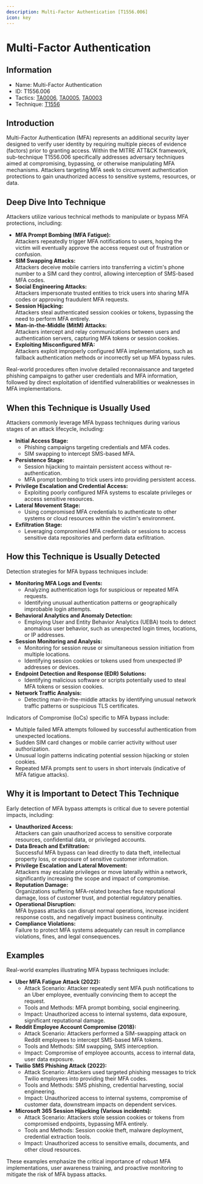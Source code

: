 ```yaml
---
description: Multi-Factor Authentication [T1556.006]
icon: key
---
```


# Multi-Factor Authentication

## Information

* Name: Multi-Factor Authentication
* ID: T1556.006
* Tactics: [TA0006](../../ta0006/), [TA0005](../../ta0005/), [TA0003](../)
* Technique: [T1556](./)

## Introduction

Multi-Factor Authentication (MFA) represents an additional security layer designed to verify user identity by requiring multiple pieces of evidence (factors) prior to granting access. Within the MITRE ATT\&CK framework, sub-technique T1556.006 specifically addresses adversary techniques aimed at compromising, bypassing, or otherwise manipulating MFA mechanisms. Attackers targeting MFA seek to circumvent authentication protections to gain unauthorized access to sensitive systems, resources, or data.

## Deep Dive Into Technique

Attackers utilize various technical methods to manipulate or bypass MFA protections, including:

* **MFA Prompt Bombing (MFA Fatigue):**\
  Attackers repeatedly trigger MFA notifications to users, hoping the victim will eventually approve the access request out of frustration or confusion.
* **SIM Swapping Attacks:**\
  Attackers deceive mobile carriers into transferring a victim's phone number to a SIM card they control, allowing interception of SMS-based MFA codes.
* **Social Engineering Attacks:**\
  Attackers impersonate trusted entities to trick users into sharing MFA codes or approving fraudulent MFA requests.
* **Session Hijacking:**\
  Attackers steal authenticated session cookies or tokens, bypassing the need to perform MFA entirely.
* **Man-in-the-Middle (MitM) Attacks:**\
  Attackers intercept and relay communications between users and authentication servers, capturing MFA tokens or session cookies.
* **Exploiting Misconfigured MFA:**\
  Attackers exploit improperly configured MFA implementations, such as fallback authentication methods or incorrectly set up MFA bypass rules.

Real-world procedures often involve detailed reconnaissance and targeted phishing campaigns to gather user credentials and MFA information, followed by direct exploitation of identified vulnerabilities or weaknesses in MFA implementations.

## When this Technique is Usually Used

Attackers commonly leverage MFA bypass techniques during various stages of an attack lifecycle, including:

* **Initial Access Stage:**
  * Phishing campaigns targeting credentials and MFA codes.
  * SIM swapping to intercept SMS-based MFA.
* **Persistence Stage:**
  * Session hijacking to maintain persistent access without re-authentication.
  * MFA prompt bombing to trick users into providing persistent access.
* **Privilege Escalation and Credential Access:**
  * Exploiting poorly configured MFA systems to escalate privileges or access sensitive resources.
* **Lateral Movement Stage:**
  * Using compromised MFA credentials to authenticate to other systems or cloud resources within the victim's environment.
* **Exfiltration Stage:**
  * Leveraging compromised MFA credentials or sessions to access sensitive data repositories and perform data exfiltration.

## How this Technique is Usually Detected

Detection strategies for MFA bypass techniques include:

* **Monitoring MFA Logs and Events:**
  * Analyzing authentication logs for suspicious or repeated MFA requests.
  * Identifying unusual authentication patterns or geographically improbable login attempts.
* **Behavioral Analytics and Anomaly Detection:**
  * Employing User and Entity Behavior Analytics (UEBA) tools to detect anomalous user behavior, such as unexpected login times, locations, or IP addresses.
* **Session Monitoring and Analysis:**
  * Monitoring for session reuse or simultaneous session initiation from multiple locations.
  * Identifying session cookies or tokens used from unexpected IP addresses or devices.
* **Endpoint Detection and Response (EDR) Solutions:**
  * Identifying malicious software or scripts potentially used to steal MFA tokens or session cookies.
* **Network Traffic Analysis:**
  * Detecting man-in-the-middle attacks by identifying unusual network traffic patterns or suspicious TLS certificates.

Indicators of Compromise (IoCs) specific to MFA bypass include:

* Multiple failed MFA attempts followed by successful authentication from unexpected locations.
* Sudden SIM card changes or mobile carrier activity without user authorization.
* Unusual login patterns indicating potential session hijacking or stolen cookies.
* Repeated MFA prompts sent to users in short intervals (indicative of MFA fatigue attacks).

## Why it is Important to Detect This Technique

Early detection of MFA bypass attempts is critical due to severe potential impacts, including:

* **Unauthorized Access:**\
  Attackers can gain unauthorized access to sensitive corporate resources, confidential data, or privileged accounts.
* **Data Breach and Exfiltration:**\
  Successful MFA bypass can lead directly to data theft, intellectual property loss, or exposure of sensitive customer information.
* **Privilege Escalation and Lateral Movement:**\
  Attackers may escalate privileges or move laterally within a network, significantly increasing the scope and impact of compromise.
* **Reputation Damage:**\
  Organizations suffering MFA-related breaches face reputational damage, loss of customer trust, and potential regulatory penalties.
* **Operational Disruption:**\
  MFA bypass attacks can disrupt normal operations, increase incident response costs, and negatively impact business continuity.
* **Compliance Violations:**\
  Failure to protect MFA systems adequately can result in compliance violations, fines, and legal consequences.

## Examples

Real-world examples illustrating MFA bypass techniques include:

* **Uber MFA Fatigue Attack (2022):**
  * Attack Scenario: Attacker repeatedly sent MFA push notifications to an Uber employee, eventually convincing them to accept the request.
  * Tools and Methods: MFA prompt bombing, social engineering.
  * Impact: Unauthorized access to internal systems, data exposure, significant reputational damage.
* **Reddit Employee Account Compromise (2018):**
  * Attack Scenario: Attackers performed a SIM-swapping attack on Reddit employees to intercept SMS-based MFA tokens.
  * Tools and Methods: SIM swapping, SMS interception.
  * Impact: Compromise of employee accounts, access to internal data, user data exposure.
* **Twilio SMS Phishing Attack (2022):**
  * Attack Scenario: Attackers used targeted phishing messages to trick Twilio employees into providing their MFA codes.
  * Tools and Methods: SMS phishing, credential harvesting, social engineering.
  * Impact: Unauthorized access to internal systems, compromise of customer data, downstream impacts on dependent services.
* **Microsoft 365 Session Hijacking (Various incidents):**
  * Attack Scenario: Attackers stole session cookies or tokens from compromised endpoints, bypassing MFA entirely.
  * Tools and Methods: Session cookie theft, malware deployment, credential extraction tools.
  * Impact: Unauthorized access to sensitive emails, documents, and other cloud resources.

These examples emphasize the critical importance of robust MFA implementations, user awareness training, and proactive monitoring to mitigate the risk of MFA bypass attacks.
